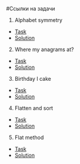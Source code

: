 #Ссылки на задачи
1. Alphabet symmetry
  * [Task](https://www.codewars.com/kata/59d9ff9f7905dfeed50000b0)
  * [Solution](https://github.com/newfaceee/practice/blob/master/arrays/alphabet-symmetry.js)
2. Where my anagrams at?
  * [Task](https://www.codewars.com/kata/523a86aa4230ebb5420001e1)
  * [Solution](https://github.com/newfaceee/practice/blob/master/arrays/anagram.js)
3. Birthday I cake
  * [Task](https://www.codewars.com/kata/5805ed25c2799821cb000005)
  * [Solution](https://github.com/newfaceee/practice/blob/master/arrays/birthday-i-cake.js)
4. Flatten and sort
  * [Task](https://www.codewars.com/kata/flatten-and-sort-an-array/)
  * [Solution](https://github.com/newfaceee/practice/blob/master/arrays/flatten-and-sort.js)
5. Flat method
  * [Task]()
  * [Solution](https://github.com/newfaceee/practice/blob/master/arrays/flat-method.js)
 
